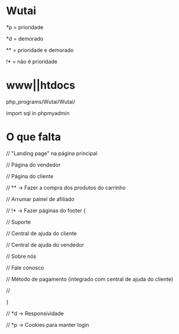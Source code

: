 # Wutai

*p = prioridade

*d = demorado

** = prioridade e demorado

!* = não é prioridade


# www||htdocs

php_programs/Wutai/Wutai/

import sql in phpmyadmin

# O que falta

// "Landing page" na página principal

// Página do vendedor

// Página do cliente

// ** -> Fazer a compra dos produtos do carrinho

// Arrumar painel de afiliado

// !* -> Fazer páginas do footer {

  // Suporte

  // Central de ajuda do cliente

  // Central de ajuda do vendedor

  // Sobre nós

  // Fale conosco

  // Método de pagamento (integrado com central de ajuda do cliente)

  // 
  
}

// *d -> Responsividade

// *p -> Cookies para manter login
